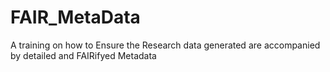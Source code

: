 # FAIR_MetaData
A training on how to Ensure the Research data generated are accompanied by detailed and FAIRifyed Metadata
